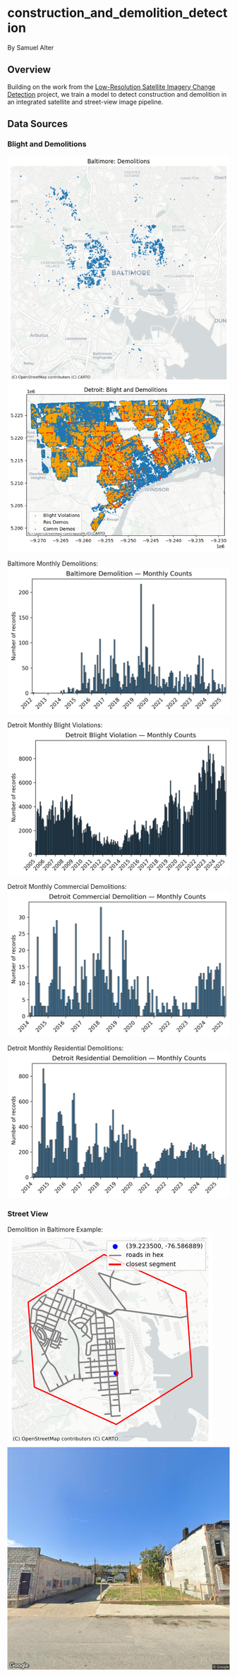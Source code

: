 # construction_and_demolition_detection

By Samuel Alter

## Overview

Building on the work from the [Low-Resolution Satellite Imagery Change Detection](#) project, we train a model to detect construction and demolition in an integrated satellite and street-view image pipeline.

## Data Sources

### Blight and Demolitions

![Maps_Baltimore](figs/baltimore_data.png)
![Maps_Detroit](figs/detroit_data.png)

Baltimore Monthly Demolitions:
![Baltimore Monthly Demolitions](figs/baltimore_demolition_monthly.png)

Detroit Monthly Blight Violations:
![Detroit Monthly Blight Violations](figs/detroit_blight_monthly.png)

Detroit Monthly Commercial Demolitions:
![Detroit Monthly Commercial Demolitions](figs/detroit_commercial_monthly.png)

Detroit Monthly Residential Demolitions:
![Detroit Monthly Residential Demolitions](figs/detroit_residential_monthly.png)

### Street View

Demolition in Baltimore Example:  
![Example_Hex](figs/example_with_roads_and_hex.png)
![Example_Street_View](figs/streetview_example.png)

